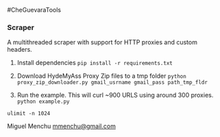#CheGuevaraTools

### Scraper 
A multithreaded scraper with support for HTTP proxies and custom headers. 

1. Install dependencies
```pip install -r requirements.txt```

2. Download HydeMyAss Proxy Zip files to a tmp folder
```python proxy_zip_downloader.py gmail_usrname gmail_pass path_tmp_fldr```

3. Run the example. This will curl ~900 URLS using around 300 proxies.
```python example.py```


```ulimit -n 1024```

Miguel Menchu
mmenchu@gmail.com